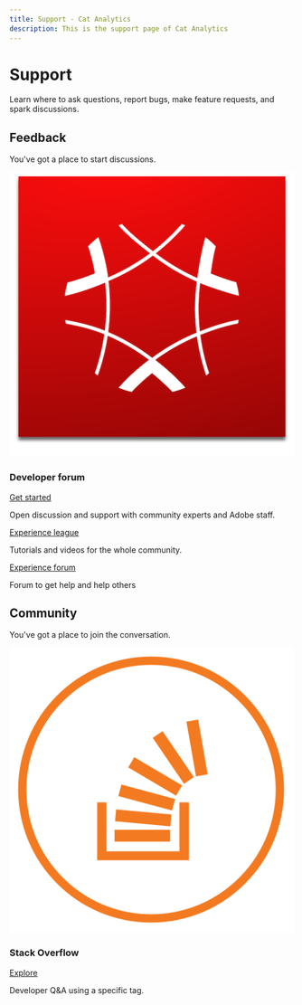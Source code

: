 ```yaml
---
title: Support - Cat Analytics
description: This is the support page of Cat Analytics 
---
```


<Hero slots="heading, text" background="rgb(19, 93, 183)"/>

# Support

Learn where to ask questions, report bugs, make feature requests, and spark discussions.

## Feedback

You've got a place to start discussions.

<DiscoverBlock slots="image, heading, link, text" width="25%"/>

![Cat Experience Cloud](experience_cloud.png)

### Developer forum

[Get started](https://adobe.io)

Open discussion and support with community experts and Adobe staff.

<DiscoverBlock slots="link, text" width="25%"/>

[Experience league](https://adobe.io) 

Tutorials and videos for the whole community.

<DiscoverBlock slots="link, text" width="25%"/>

[Experience forum](https://adobe.io) 

Forum to get help and help others

## Community

You've got a place to join the conversation.

<DiscoverBlock slots="image, heading, link, text" width="100%"/>

![Stack Overflow](stack-overflow.png)

### Stack Overflow

[Explore](https://adobe.io)

Developer Q&A using a specific tag.

